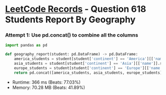 # [LeetCode Records](../../README.md) - Question 618 Students Report By Geography

### Attempt 1: Use pd.concat() to combine all the columns
```py
import pandas as pd

def geography_report(student: pd.DataFrame) -> pd.DataFrame:
    america_students = student[student['continent'] == 'America'][['name']].sort_values('name').rename(columns={'name': 'America'}).reset_index(drop=True)
    asia_students = student[student['continent'] == 'Asia'][['name']].sort_values('name').rename(columns={'name': 'Asia'}).reset_index(drop=True)
    europe_students = student[student['continent'] == 'Europe'][['name']].sort_values('name').rename(columns={'name': 'Europe'}).reset_index(drop=True)
    return pd.concat([america_students, asia_students, europe_students], axis=1)
```
- Runtime: 366 ms (Beats: 77.03%)
- Memory: 70.28 MB (Beats: 41.89%)

<br>
